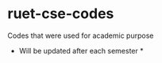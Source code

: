 ruet-cse-codes
==============

Codes that were used for academic purpose

* Will be updated after each semester *
